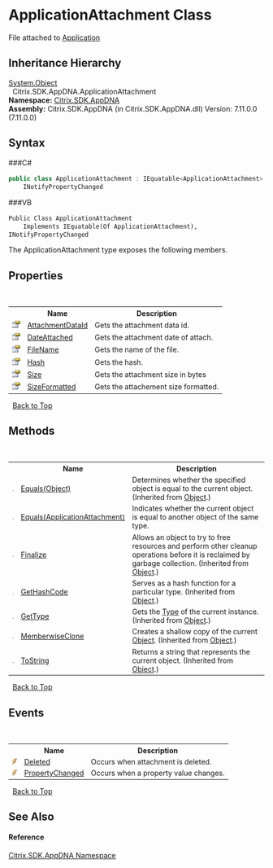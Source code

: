 # ApplicationAttachment Class
 

File attached to <a href="T_Citrix_SDK_AppDNA_Application">Application</a>


## Inheritance Hierarchy
<a href="http://msdn2.microsoft.com/en-us/library/e5kfa45b" target="_blank">System.Object</a><br />&nbsp;&nbsp;Citrix.SDK.AppDNA.ApplicationAttachment<br />
**Namespace:**&nbsp;<a href="N_Citrix_SDK_AppDNA">Citrix.SDK.AppDNA</a><br />**Assembly:**&nbsp;Citrix.SDK.AppDNA (in Citrix.SDK.AppDNA.dll) Version: 7.11.0.0 (7.11.0.0)

## Syntax

###C#
```csharp
public class ApplicationAttachment : IEquatable<ApplicationAttachment>, 
	INotifyPropertyChanged
```

###VB
```vbnet
Public Class ApplicationAttachment
	Implements IEquatable(Of ApplicationAttachment), INotifyPropertyChanged
```

The ApplicationAttachment type exposes the following members.


## Properties
&nbsp;<table><tr><th></th><th>Name</th><th>Description</th></tr><tr><td>![Public property](media/pubproperty.gif "Public property")</td><td><a href="P_Citrix_SDK_AppDNA_ApplicationAttachment_AttachmentDataId">AttachmentDataId</a></td><td>
Gets the attachment data id.</td></tr><tr><td>![Public property](media/pubproperty.gif "Public property")</td><td><a href="P_Citrix_SDK_AppDNA_ApplicationAttachment_DateAttached">DateAttached</a></td><td>
Gets the attachment date of attach.</td></tr><tr><td>![Public property](media/pubproperty.gif "Public property")</td><td><a href="P_Citrix_SDK_AppDNA_ApplicationAttachment_FileName">FileName</a></td><td>
Gets the name of the file.</td></tr><tr><td>![Public property](media/pubproperty.gif "Public property")</td><td><a href="P_Citrix_SDK_AppDNA_ApplicationAttachment_Hash">Hash</a></td><td>
Gets the hash.</td></tr><tr><td>![Public property](media/pubproperty.gif "Public property")</td><td><a href="P_Citrix_SDK_AppDNA_ApplicationAttachment_Size">Size</a></td><td>
Gets the attachment size in bytes</td></tr><tr><td>![Public property](media/pubproperty.gif "Public property")</td><td><a href="P_Citrix_SDK_AppDNA_ApplicationAttachment_SizeFormatted">SizeFormatted</a></td><td>
Gets the attachement size formatted.</td></tr></table>&nbsp;
<a href="#applicationattachment-class">Back to Top</a>

## Methods
&nbsp;<table><tr><th></th><th>Name</th><th>Description</th></tr><tr><td>![Public method](media/pubmethod.gif "Public method")</td><td><a href="http://msdn2.microsoft.com/en-us/library/bsc2ak47" target="_blank">Equals(Object)</a></td><td>
Determines whether the specified object is equal to the current object.
 (Inherited from <a href="http://msdn2.microsoft.com/en-us/library/e5kfa45b" target="_blank">Object</a>.)</td></tr><tr><td>![Public method](media/pubmethod.gif "Public method")</td><td><a href="M_Citrix_SDK_AppDNA_ApplicationAttachment_Equals">Equals(ApplicationAttachment)</a></td><td>
Indicates whether the current object is equal to another object of the same type.</td></tr><tr><td>![Protected method](media/protmethod.gif "Protected method")</td><td><a href="http://msdn2.microsoft.com/en-us/library/4k87zsw7" target="_blank">Finalize</a></td><td>
Allows an object to try to free resources and perform other cleanup operations before it is reclaimed by garbage collection.
 (Inherited from <a href="http://msdn2.microsoft.com/en-us/library/e5kfa45b" target="_blank">Object</a>.)</td></tr><tr><td>![Public method](media/pubmethod.gif "Public method")</td><td><a href="http://msdn2.microsoft.com/en-us/library/zdee4b3y" target="_blank">GetHashCode</a></td><td>
Serves as a hash function for a particular type.
 (Inherited from <a href="http://msdn2.microsoft.com/en-us/library/e5kfa45b" target="_blank">Object</a>.)</td></tr><tr><td>![Public method](media/pubmethod.gif "Public method")</td><td><a href="http://msdn2.microsoft.com/en-us/library/dfwy45w9" target="_blank">GetType</a></td><td>
Gets the <a href="http://msdn2.microsoft.com/en-us/library/42892f65" target="_blank">Type</a> of the current instance.
 (Inherited from <a href="http://msdn2.microsoft.com/en-us/library/e5kfa45b" target="_blank">Object</a>.)</td></tr><tr><td>![Protected method](media/protmethod.gif "Protected method")</td><td><a href="http://msdn2.microsoft.com/en-us/library/57ctke0a" target="_blank">MemberwiseClone</a></td><td>
Creates a shallow copy of the current <a href="http://msdn2.microsoft.com/en-us/library/e5kfa45b" target="_blank">Object</a>.
 (Inherited from <a href="http://msdn2.microsoft.com/en-us/library/e5kfa45b" target="_blank">Object</a>.)</td></tr><tr><td>![Public method](media/pubmethod.gif "Public method")</td><td><a href="http://msdn2.microsoft.com/en-us/library/7bxwbwt2" target="_blank">ToString</a></td><td>
Returns a string that represents the current object.
 (Inherited from <a href="http://msdn2.microsoft.com/en-us/library/e5kfa45b" target="_blank">Object</a>.)</td></tr></table>&nbsp;
<a href="#applicationattachment-class">Back to Top</a>

## Events
&nbsp;<table><tr><th></th><th>Name</th><th>Description</th></tr><tr><td>![Public event](media/pubevent.gif "Public event")</td><td><a href="E_Citrix_SDK_AppDNA_ApplicationAttachment_Deleted">Deleted</a></td><td>
Occurs when attachment is deleted.</td></tr><tr><td>![Public event](media/pubevent.gif "Public event")</td><td><a href="E_Citrix_SDK_AppDNA_ApplicationAttachment_PropertyChanged">PropertyChanged</a></td><td>
Occurs when a property value changes.</td></tr></table>&nbsp;
<a href="#applicationattachment-class">Back to Top</a>

## See Also


#### Reference
<a href="N_Citrix_SDK_AppDNA">Citrix.SDK.AppDNA Namespace</a><br />